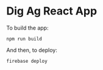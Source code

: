 # Dig Ag React App

To build the app:

```
npm run build
```

And then, to deploy:

```
firebase deploy
```